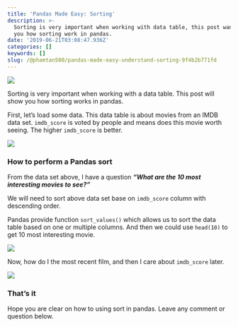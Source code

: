```yaml
---
title: 'Pandas Made Easy: Sorting'
description: >-
  Sorting is very important when working with data table, this post want to show
  you how sorting work in pandas.
date: '2019-06-21T03:08:47.936Z'
categories: []
keywords: []
slug: /@phamtan500/pandas-made-easy-understand-sorting-9f4b2b771fd
---
```


![](https://cdn-images-1.medium.com/max/2560/1*K1z-tfWyMk1CPRE_TO7tuw.jpeg)

Sorting is very important when working with a data table. This post will show you how sorting works in pandas.

First, let’s load some data. This data table is about movies from an IMDB data set. `imdb_score` is voted by people and means does this movie worth seeing. The higher `imdb_score` is better.

![](https://cdn-images-1.medium.com/max/800/1*cVf_Oqoqcba-ezExhIkAUQ.png)

### How to perform a Pandas sort

From the data set above, I have a question **_“What are the 10 most interesting movies to see?”_**

We will need to sort above data set base on `imdb_score`  column with descending order.

Pandas provide function `sort_values()`  which  allows us to sort the data table based on one or multiple columns. And then we could use `head(10)`  to get 10 most interesting movie.

![](https://cdn-images-1.medium.com/max/800/1*xUvBRWmE7S2Grh6bSyNnzw.png)

Now, how do I the most recent film, and then I care about `imdb_score` later.

![](https://cdn-images-1.medium.com/max/800/1*zxy3G9Ok66S3ysos6bikEw.png)

### That’s it

Hope you are clear on how to using sort in pandas. Leave any comment or question below.